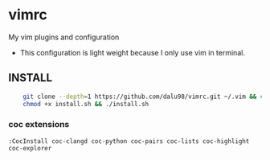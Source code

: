 # vimrc

My vim plugins and configuration

* This configuration is light weight because I only use vim in terminal.

## INSTALL

``` sh
    git clone --depth=1 https://github.com/dalu98/vimrc.git ~/.vim && cd .vim
    chmod +x install.sh && ./install.sh
```

### coc extensions

    :CocInstall coc-clangd coc-python coc-pairs coc-lists coc-highlight coc-explorer
